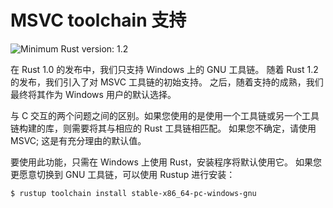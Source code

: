 # MSVC toolchain 支持

![Minimum Rust version: 1.2](https://img.shields.io/badge/Minimum%20Rust%20Version-1.2-brightgreen.svg)

在 Rust 1.0 的发布中，我们只支持 Windows 上的 GNU 工具链。 随着 Rust 1.2 的发布，我们引入了对 MSVC 工具链的初始支持。
之后，随着支持的成熟，我们最终将其作为 Windows 用户的默认选择。

与 C 交互的两个问题之间的区别。如果您使用的是使用一个工具链或另一个工具链构建的库，则需要将其与相应的 Rust 工具链相匹配。 
如果您不确定，请使用 MSVC; 这是有充分理由的默认值。

要使用此功能，只需在 Windows 上使用 Rust，安装程序将默认使用它。 如果您更愿意切换到 GNU 工具链，可以使用 Rustup 进行安装：

```console
$ rustup toolchain install stable-x86_64-pc-windows-gnu
```
